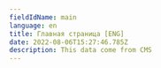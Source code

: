 ```yaml
---
fieldIdName: main
language: en
title: Главная страница [ENG]
date: 2022-08-06T15:27:46.785Z
description: This data come from CMS
---
```

